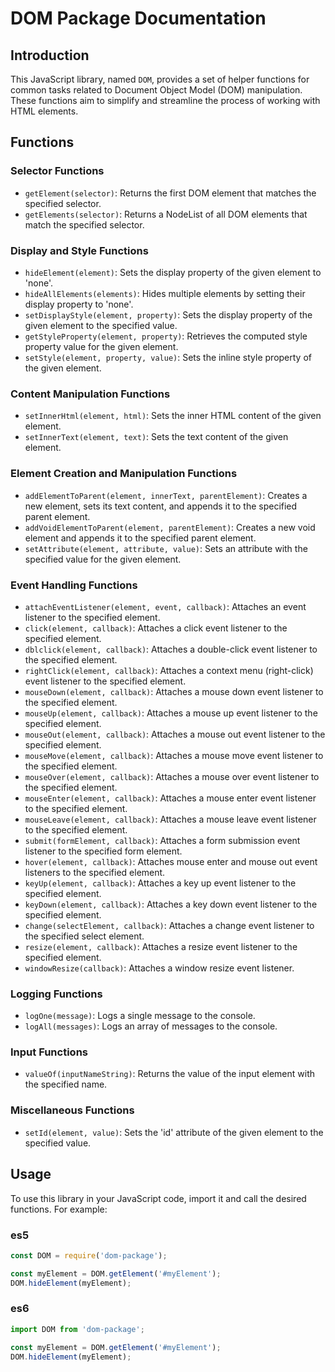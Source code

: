 # DOM Package Documentation

## Introduction

This JavaScript library, named `DOM`, provides a set of helper functions for common tasks related to Document Object Model (DOM) manipulation. These functions aim to simplify and streamline the process of working with HTML elements.

## Functions

### Selector Functions

- `getElement(selector)`: Returns the first DOM element that matches the specified selector.
- `getElements(selector)`: Returns a NodeList of all DOM elements that match the specified selector.

### Display and Style Functions

- `hideElement(element)`: Sets the display property of the given element to 'none'.
- `hideAllElements(elements)`: Hides multiple elements by setting their display property to 'none'.
- `setDisplayStyle(element, property)`: Sets the display property of the given element to the specified value.
- `getStyleProperty(element, property)`: Retrieves the computed style property value for the given element.
- `setStyle(element, property, value)`: Sets the inline style property of the given element.

### Content Manipulation Functions

- `setInnerHtml(element, html)`: Sets the inner HTML content of the given element.
- `setInnerText(element, text)`: Sets the text content of the given element.

### Element Creation and Manipulation Functions

- `addElementToParent(element, innerText, parentElement)`: Creates a new element, sets its text content, and appends it to the specified parent element.
- `addVoidElementToParent(element, parentElement)`: Creates a new void element and appends it to the specified parent element.
- `setAttribute(element, attribute, value)`: Sets an attribute with the specified value for the given element.

### Event Handling Functions

- `attachEventListener(element, event, callback)`: Attaches an event listener to the specified element.
- `click(element, callback)`: Attaches a click event listener to the specified element.
- `dblclick(element, callback)`: Attaches a double-click event listener to the specified element.
- `rightClick(element, callback)`: Attaches a context menu (right-click) event listener to the specified element.
- `mouseDown(element, callback)`: Attaches a mouse down event listener to the specified element.
- `mouseUp(element, callback)`: Attaches a mouse up event listener to the specified element.
- `mouseOut(element, callback)`: Attaches a mouse out event listener to the specified element.
- `mouseMove(element, callback)`: Attaches a mouse move event listener to the specified element.
- `mouseOver(element, callback)`: Attaches a mouse over event listener to the specified element.
- `mouseEnter(element, callback)`: Attaches a mouse enter event listener to the specified element.
- `mouseLeave(element, callback)`: Attaches a mouse leave event listener to the specified element.
- `submit(formElement, callback)`: Attaches a form submission event listener to the specified form element.
- `hover(element, callback)`: Attaches mouse enter and mouse out event listeners to the specified element.
- `keyUp(element, callback)`: Attaches a key up event listener to the specified element.
- `keyDown(element, callback)`: Attaches a key down event listener to the specified element.
- `change(selectElement, callback)`: Attaches a change event listener to the specified select element.
- `resize(element, callback)`: Attaches a resize event listener to the specified element.
- `windowResize(callback)`: Attaches a window resize event listener.

### Logging Functions

- `logOne(message)`: Logs a single message to the console.
- `logAll(messages)`: Logs an array of messages to the console.

### Input Functions

- `valueOf(inputNameString)`: Returns the value of the input element with the specified name.

### Miscellaneous Functions

- `setId(element, value)`: Sets the 'id' attribute of the given element to the specified value.

## Usage

To use this library in your JavaScript code, import it and call the desired functions. For example:


### es5
```javascript
const DOM = require('dom-package');

const myElement = DOM.getElement('#myElement');
DOM.hideElement(myElement);
```

### es6
```javascript
import DOM from 'dom-package';

const myElement = DOM.getElement('#myElement');
DOM.hideElement(myElement);
```